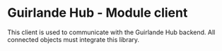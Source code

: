 # Guirlande Hub - Module client

This client is used to communicate with the Guirlande Hub backend. All connected objects must integrate this library.
